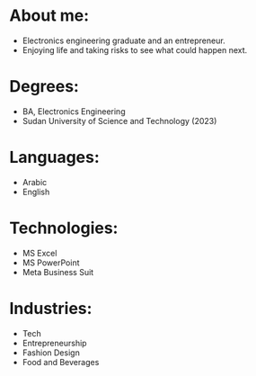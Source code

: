 # About me:
- Electronics engineering graduate and an entrepreneur.
- Enjoying life and taking risks to see what could happen next.

# Degrees:
- BA, Electronics Engineering
- Sudan University of Science and Technology (2023)

# Languages:
- Arabic
- English

# Technologies:
- MS Excel
- MS PowerPoint
- Meta Business Suit

# Industries:
- Tech
- Entrepreneurship
- Fashion Design
- Food and Beverages
